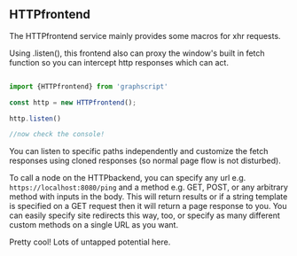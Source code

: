 ## HTTPfrontend

The HTTPfrontend service mainly provides some macros for xhr requests. 

Using .listen(), this frontend also can proxy the window's built in fetch function so you can intercept http responses which can act.

```ts

import {HTTPfrontend} from 'graphscript'

const http = new HTTPfrontend();

http.listen()

//now check the console! 

```

You can listen to specific paths independently and customize the fetch responses using cloned responses (so normal page flow is not disturbed).

To call a node on the HTTPbackend, you can specify any url e.g. `https://localhost:8080/ping` and a method e.g. GET, POST, or any arbitrary method with inputs in the body. This will return results or if a string template is specified on a GET request then it will return a page response to you. You can easily specify site redirects this way, too, or specify as many different custom methods on a single URL as you want.

Pretty cool! Lots of untapped potential here.
